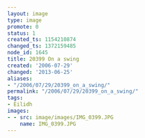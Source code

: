 ```yaml
---
layout: image
type: image
promote: 0
status: 1
created_ts: 1154210874
changed_ts: 1372159485
node_id: 1645
title: 20399 On a swing
created: '2006-07-29'
changed: '2013-06-25'
aliases:
- "/2006/07/29/20399_on_a_swing/"
permalink: "/2006/07/29/20399_on_a_swing/"
tags:
- Eilidh
images:
- - src: image/images/IMG_0399.JPG
    name: IMG_0399.JPG
---
```


